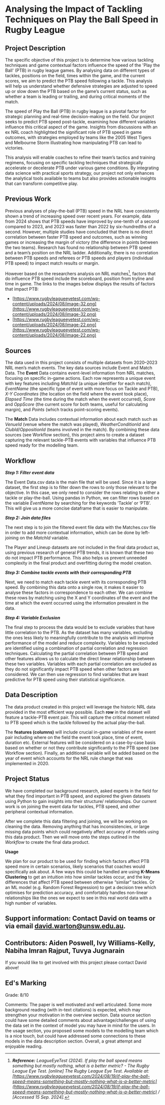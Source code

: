 # **Analysing the Impact of Tackling Techniques on Play the Ball Speed in Rugby League**

## **Project Description**

The specific objective of this project is to determine how various tackling techniques and game contextual factors influence the speed of the 'Play the Ball' (PTB) in rugby league games. By analysing data on different types of tackles, positions on the field, times within the game, and the current scores, we aim to predict the PTB speed following a tackle. This analysis will help us understand whether defensive strategies are adjusted to speed up or slow down the PTB based on the game’s current status, such as whether a team is leading or trailing, and during critical moments of the match.

The speed of Play the Ball (PTB) in rugby league is a pivotal factor for strategic planning and real-time decision-making on the field. Our project seeks to predict PTB speed post-tackle, examining how different variables influence this critical aspect of the game. Insights from discussions with an ex NRL coach highlighted the significant role of PTB speed in game outcomes, with strategies employed by teams like the 2005 West Tigers and Melbourne Storm illustrating how manipulating PTB can lead to victories.

This analysis will enable coaches to refine their team’s tactics and training regimens, focusing on specific tackling techniques that strategically accelerate or decelerate PTB under various game conditions. By integrating data science with practical sports strategy, our project not only enhances the analytical tools available to teams but also provides actionable insights that can transform competitive play. 

## **Previous Work**

Previous analyses of play-the-ball (PTB) speed in the NRL have consistently shown a trend of increasing speed over recent years. For example, data from 2024 shows that PTB speeds have improved by one-tenth of a second compared to 2023, and 2023 was faster than 2022 by six-hundredths of a second. However, multiple studies have concluded that there is no direct correlation between faster PTB speed and outcomes, such as winning games or increasing the margin of victory (the difference in points between the two teams). Research has found no relationship between PTB speed and a team’s position on the NRL ladder. Additionally, there is no correlation between PTB speeds and referees or PTB speeds and players (individual PTB speed) to impact match results or margin.

However based on the researchers analysis on NRL matches[^1], factors that do influence PTB speed include the scoreboard, position from tryline and time in game. The links to the images below displays the results of factors that impact PTB:

* [https://www.rugbyleagueeyetest.com/wp-content/uploads/2024/08/image-32.png](https://www.rugbyleagueeyetest.com/wp-content/uploads/2024/08/image-32.png)  
* [https://www.rugbyleagueeyetest.com/wp-content/uploads/2024/08/image-22.png](https://www.rugbyleagueeyetest.com/wp-content/uploads/2024/08/image-22.png)

## **Sources**

The data used in this project consists of multiple datasets from 2020–2023 NRL men’s match events. The key data sources include Event and Match Data. The **Event** Data contains event-level information from NRL matches, focusing on specific in-game actions. Each row represents a unique event with key features including *MatchId* (a unique identifier for each match), *EventName* (the specific type of event with more focus on Tackle and PTB), *X-Y Coordinates* (the location on the field where the event took place), *Elapsed Time* (the time during the match when the event occurred), *Score* and *OppScore* (the current score for both teams, useful for calculating margin), and *Points* (which tracks point-scoring events). 

The **Match** Data includes contextual information about each match such as *VenueId* (venue where the match was played), *WeatherConditionId* and *ClubId*/*OppositionId* (teams involved in the match). By combining these data sources (see Workflow section), this project aims to create a dataset capturing the relevant tackle-PTB events with variables that influence PTB speed ready for the modelling team.

## **Workflow** 

***Step 1: Filter event data***

The Event Data.csv data is the main file that will be used. Since it is a large dataset, the first step is to filter down the rows to only those relevant to the objective. In this case, we only need to consider the rows relating to either a tackle or play-the-ball. Using pandas in Python, we can filter rows based on the variable *EventName* by searching for the keywords ‘Tackle’ or ‘PTB’. This will give us a more concise dataframe that is easier to manipulate.

***Step 2: Join data files*** 

The next step is to join the filtered event file data with the Matches.csv file in order to add more contextual information, which can be done by left-joining on the *MatchId* variable. 

The Player and Lineup datasets are not included in the final data product as, using previous research of general PTB trends, it is known that these two do not impact PTB performance. This also helps us prevent unneeded complexity in the final product and overfitting during the model creation. 

***Step 3: Combine tackle events with their corresponding PTB***

Next, we need to match each tackle event with its corresponding PTB speed. By combining this data onto a single row, it makes it easier to analyse these factors in correspondence to each other.  We can combine these rows by matching using the X and Y coordinates of the event and the time at which the event occurred using the information prevalent in the data. 

***Step 4: Variable Exclusion*** 

The final step to process the data would be to exclude variables that have little correlation to the PTB. As the dataset has many variables, excluding the ones less likely to meaningfully contribute to the analysis will improve performance of the model and reduce complexity. Variables to be excluded are identified using a combination of partial correlation and regression techniques. Calculating the partial correlation between PTB speed and other features allows us to calculate the direct linear relationship between these two variables. Variables with each partial correlation are excluded as they do not significantly impact PTB speed when other factors are considered. We can then use regression to find variables that are least predictive for PTB speed using their statistical significance. 

## **Data Description** 

The data product created in this project will leverage the historic NRL data provided in the most efficient way possible. Each **row** in the dataset will feature a tackle-PTB event pair. This will capture the critical moment related to PTB speed which is the tackle followed by the actual play-the-ball. 

The **features (columns)** will include crucial in-game variables of the event pair including where on the field the event took place, time of event, duration etc. External features will be considered on a case-by-case basis based on whether or not they contribute significantly to the PTB speed (see Workflow section). Finally, an additional variable will be added based on the year of event which accounts for the NRL rule change that was implemented in 2020\. 

## **Project Status** 

We have completed our background research, asked experts in the field for what they find important in PTB speed, and explored the given datasets using Python to gain insights into their structure/ relationships. Our current work is on joining the event data for tackles, PTB speed, and other peripheral contextual information. 

After we complete this data filtering and joining, we will be working on cleaning the data. Removing anything that has inconsistencies, or large missing data points which could negatively affect accuracy of models using this data product. Then we will move onto the steps outlined in the *Workflow* to create the final data product.

**Usage** 

We plan for our product to be used for finding which factors affect PTB speed more in certain scenarios, likely scenarios that coaches would specifically ask about. A few ways this could be handled are using **K-Means Clustering** to get an intuition into how similar tackles occur, and the key differences that affect PTB speed between otherwise “similar” tackles. Or an ML model (e.g. Random Forest Regression) to get a decision tree which optimises for prediction accuracy, and comfortably handles non-linear relationships like the ones we expect to see in  this real world data with a high number of variables. 

## **Support information:** Contact David on teams or via email [david.warton@unsw.edu.au](mailto:david.warton@unsw.edu.au).

## **Contributors:** Aiden Poswell, Ivy Williams-Kelly, Nabiha Imran Rajput, Tuvya Jugnarain 

If you would like to get involved with this project please contact David above\! 

[^1]:  ***Reference:** LeagueEyeTest (2024). If play the ball speed means something but mostly nothing, what is a better metric? \- The Rugby League Eye Test. \[online\] The Rugby League Eye Test. Available at: [https://www.rugbyleagueeyetest.com/2024/08/19/if-play-the-ball-speed-means-something-but-mostly-nothing-what-is-a-better-metric](https://www.rugbyleagueeyetest.com/2024/08/19/if-play-the-ball-speed-means-something-but-mostly-nothing-what-is-a-better-metric) / \[Accessed 15 Sep. 2024\].*

## Ed's Marking

Grade: 8/10

Comments: The paper is well motivated and well articulated. Some more background reading (with in-text citations) is expected, which may strengthen your motivation in the overview section. Data source section could have some detailed comments about advantage/challenges of using the data set in the context of model you may have in mind for the users. In the usage section, you proposed some models to the modelling team which is a nice touch, but could have addressed some connections to these models in the data description section. Overall, a great attempt and enjoyable reading.
